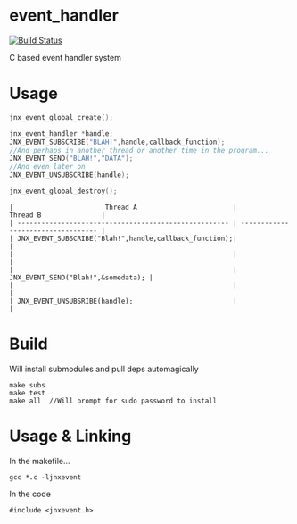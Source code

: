 event_handler
============
[![Build Status](https://travis-ci.org/AlexsJones/event_handler.png)](https://travis-ci.org/AlexsJones/event_handler)

C based event handler system

Usage
===========

```c
jnx_event_global_create();

jnx_event_handler *handle;
JNX_EVENT_SUBSCRIBE("BLAH!",handle,callback_function);
//And perhaps in another thread or another time in the program...
JNX_EVENT_SEND("BLAH!","DATA");
//And even later on
JNX_EVENT_UNSUBSCRIBE(handle);

jnx_event_global_destroy();
```
```
| 						Thread A 					    |             Thread B  		     |
| ----------------------------------------------------- | ---------------------------------- |
| JNX_EVENT_SUBSCRIBE("Blah!",handle,callback_function);|                   			     |
| 														|                    				 |
|                                                       | JNX_EVENT_SEND("Blah!",&somedata); |
|   													| 									 |
| JNX_EVENT_UNSUBSRIBE(handle);                         |                                    |

```




Build
===========

Will install submodules and pull deps automagically
```
make subs
make test
make all  //Will prompt for sudo password to install
```

Usage & Linking
===========

In the makefile...

```
gcc *.c -ljnxevent
```

In the code 

```
#include <jnxevent.h>
```

